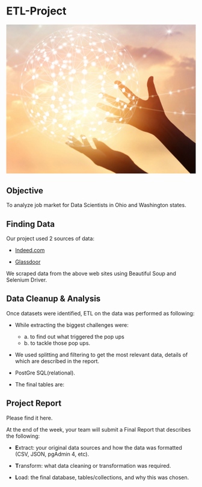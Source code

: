 # ETL-Project
![ETL](Images/ETL.png)

## Objective

To analyze job market for Data Scientists in Ohio and Washington states.

## Finding Data

Our project used 2  sources of data:

* [Indeed.com](https://indeed.com/)

* [Glassdoor](https://www.glassdoor.com/)

We scraped data from the above web sites using Beautiful Soup and Selenium Driver. 

## Data Cleanup & Analysis

Once datasets were identified, ETL on the data was performed as following:

* While extracting the biggest challenges were:
    * a. to find out what triggered the pop ups 
    * b. to tackle those pop ups.

* We used splitting and filtering to get the most relevant data, details of which are described in the report.

* PostGre SQL(relational).

* The final tables are:




## Project Report

Please find it here.

At the end of the week, your team will submit a Final Report that describes the following:

* **E**xtract: your original data sources and how the data was formatted (CSV, JSON, pgAdmin 4, etc).

* **T**ransform: what data cleaning or transformation was required.

* **L**oad: the final database, tables/collections, and why this was chosen.

